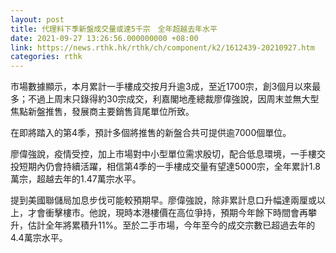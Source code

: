 ```yaml
---
layout: post
title: 代理料下季新盤成交量或達5千宗　全年超越去年水平
date: 2021-09-27 13:26:56.000000000 +08:00
link: https://news.rthk.hk/rthk/ch/component/k2/1612439-20210927.htm
categories: rthk
---
```


市場數據顯示，本月累計一手樓成交按月升逾3成，至近1700宗，創3個月以來最多；不過上周末只錄得約30宗成交，利嘉閣地產總裁廖偉強說，因周末並無大型焦點新盤推售，發展商主要銷售貨尾單位所致。

在即將踏入的第4季，預計多個將推售的新盤合共可提供逾7000個單位。

廖偉強說，疫情受控，加上市場對中小型單位需求殷切，配合低息環境，一手樓交投短期內仍會持續活躍，相信第4季的一手樓成交量有望達5000宗，全年累計1.8萬宗，超越去年的1.47萬宗水平。

提到美國聯儲局加息步伐可能較預期早。廖偉強說，除非累計息口升幅達兩厘或以上，才會衝擊樓市。他說，現時本港樓價在高位爭持，預期今年餘下時間會再攀升，估計全年將累積升11%。至於二手市場，今年至今的成交宗數已超過去年的4.4萬宗水平。
